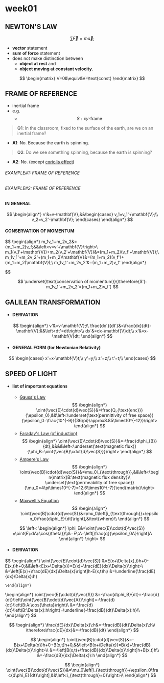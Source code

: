 # **week01**

## NEWTON'S LAW
$$
    \sum{\vec{F}}=m\vec{a};
$$
- **vector** statement
- **sum of force** statement
- does not make distinction between
    - **object at rest** and
    - **object moving at constant velocity**.

$$
    \begin{matrix}
    V=0&\equiv&V=\text{const}
    \end{matrix}
$$


## FRAME OF REFERENCE
- inertial frame
- e.g.
    - $$S: xy\text{-frame}$$

> **Q1**: In the classroom, fixed to the surface of the earth, are we on an inertial frame?

- **A1**: No. Because the earth is spinning.


> **Q2**: Do we see something spinning, because the earth is spinning?

- **A2**: No. (except [coriolis effect](https://en.m.wikipedia.org/wiki/Coriolis_effect))

###### EXAMPLE#1: FRAME OF REFERENCE

###### EXAMPLE#2: FRAME OF REFERENCE


#### IN GENERAL
$$
    \begin{align*}
    v'&=v-\mathbf{V},&&\begin{cases} v_1=v_1'+\mathbf{V};\\ v_2=v_2'-\mathbf{V};
    \end{cases}
    \end{align*}
$$
#### CONSERVATION OF MOMENTUM
$$
    \begin{align*}
    m_1v_1+m_2v_2&=(m_1+m_2)v_f;&&\left<v=v'+\mathbf{V}\right>\\
    m_1(v_1'+\mathbf{V})+m_2(v_2'+\mathbf{V})&=(m_1+m_2)(v_f'+\mathbf{V});\\
    m_1v_1'+m_2v_2'+(m_1+m_2)\mathbf{V}&=(m_1+m_2)(v_f')+(m_1+m_2)\mathbf{V});\\
    m_1v_1'+m_2v_2'&=(m_1+m_2)v_f'
    \end{align*}
    
$$

$$
    \underset{\text{conservation of momentum}}{\therefore{S'}: m_1v_1'+m_2v_2'=(m_1+m_2)v_f'}
$$

## GALILEAN TRANSFORMATION
- #### DERIVATION
$$
    \begin{align*}
    v'&=v-\mathbf{V};\\
    \frac{dx'}{dt'}&=\frac{dx}{dt}-\mathbf{V};&&\left<dt'=dt\right>\\
    dx'&=dx-\mathbf{V}dt;\\
    x'&=x-\mathbf{V}dt;
    \end{align*}
$$
- #### GENERAL FORM (for Newtonian Relativity)    
$$
    \begin{cases}
    x'=x-\mathbf{V}t;\\
    y'=y;\\
    z'=z;\\
    t'=t;\\
    \end{cases}
$$

## SPEED OF LIGHT
- #### list of important equations
    - [Gauss's Law](https://en.m.wikipedia.org/wiki/Gauss%27s_law)
$$
    \begin{align*}
    \oint{\vec{E}\cdot{d}\vec{S}}&=\frac{Q_{\text{enc}}}{\epsilon_0},&&\left<\underset{\text{permittivity of free space}}{\epsilon_0=\frac{10^{-9}}{36\pi}\approx8.85\times10^{-12}}\right>
    \end{align*}
$$
    - [Faraday's Law (of induction)](https://en.m.wikipedia.org/wiki/Faraday%27s_law_of_induction)
$$
    \begin{align*}
    \oint{\vec{E}\cdot{d}\vec{S}}&=-\frac{d\phi_{B}}{dt},&&&&\left<\underset{\text{magnetic flux}}{\phi_B=\oint{\vec{B}\cdot{d}\vec{S}}}\right>
    \end{align*}
$$
    - [Ampere's Law](https://en.m.wikipedia.org/wiki/Amp%C3%A8re%27s_circuital_law)
$$
    \begin{align*}
    \oint{\vec{B}\cdot{d}\vec{S}}&=\mu_0i_{\text{through}},&&\left<\begin{matrix}B:\text{magnetic flux density}\\ \underset{\text{permeability of free space}}{\mu_0=4\pi\times10^{-7}=12.6\times10^{-7}}\end{matrix}\right>
    \end{align*}
$$
    - [Maxwell's Equation](https://en.m.wikipedia.org/wiki/Maxwell%27s_equations)
$$
    \begin{align*}
    \oint{\vec{B}\cdot{d}\vec{S}}&=\mu_0\left[i_{\text{through}}+\epsilon_0\frac{d\phi_E}{dt}\right],&\text{where}\\
    \end{align*}
$$

$$
    \left<
    \begin{align*}
    \phi_E&=\oint{\vec{E}\cdot{d}\vec{S}}
    =\oint{E\:dA\:\cos{\theta}}\\&=E\:A=\left[\frac{q}{\epsilon_0A}\right]A
    \end{align*}
    \right>
$$

- #### DERIVATION
$$
    \begin{align*}
    \oint{\vec{E}\cdot{d}\vec{S}}
    &=E(x+\Delta{x},t)h+0-E(x,t)h+0;&&\left<E(x+\Delta{x})=E(x)+\frac{dE}{dx}\Delta{x}\right>\\
    &=\left[E(x)+\frac{dE}{dx}\Delta{x}\right]h-E(x,t)h;\\
    &=\underline{\frac{dE}{dx}\Delta{x}\:h}
    
    \end{align*}
$$
$$
    \begin{align*}
    \oint{\vec{E}\cdot{d}\vec{S}}
    &=-\frac{d\phi_B}{dt}=-\frac{d}{dt}\left(\oint{\vec{B}\cdot{d}\vec{A}}\right)=-\frac{d}{dt}\left(B\:A\:\cos{\theta}\right)\\
    &=-\frac{d}{dt}\left(B\:\Delta{x}\:h\right)=\underline{-\frac{dB}{dt}\Delta{x}\:h}\\\\
    \end{align*}
$$

$$
    \begin{align*}
    \frac{dE}{dx}\Delta{x}\:h&=-\frac{dB}{dt}\Delta{x}\:h\\
    \therefore\frac{dE}{dx}&=-\frac{dB}{dt}
    \end{align*}
$$

$$  
    \begin{align*}
    \oint{\vec{B}\cdot{d}\vec{S}}&=-B(x+\Delta{x})h+0+B(x,t)h+0,&&\left<B(x+\Delta{x})=B(x)+\frac{dB}{dx}\Delta{x}\right>\\
    &=-\left[B(x,t)+\frac{dB}{dx}\Delta{x}\right]h+B(x,t)h\\
    &=-\frac{dB}{dx}\Delta{x}\:h
    \end{align*}
$$

$$
    \begin{align*}
    \oint{\vec{B}\cdot{d}\vec{S}}&=\mu_0\left[i_{\text{through}}+\epsilon_0\frac{d\phi_E}{dt}\right],&&\left<i_{\text{through}=0}\right>\\
    \end{align*}
$$

